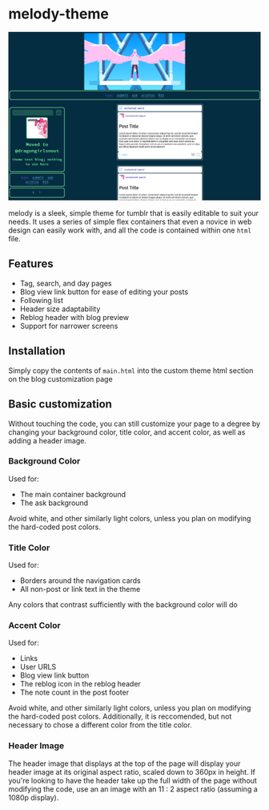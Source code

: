 # melody-theme
![Theme Example](example0.png)

melody is a sleek, simple theme for tumblr that is easily editable to suit your needs. It uses a series of simple flex containers that even a novice in web design can easily work with, and all the code is contained within one `html` file.

## Features
- Tag, search, and day pages
- Blog view link button for ease of editing your posts
- Following list
- Header size adaptability
- Reblog header with blog preview
- Support for narrower screens

## Installation
Simply copy the contents of `main.html` into the custom theme html section on the blog customization page

## Basic customization
Without touching the code, you can still customize your page to a degree by changing your background color, title color, and accent color, as well as adding a header image.

### Background Color
Used for:
- The main container background
- The ask background

Avoid white, and other similarly light colors, unless you plan on modifying the hard-coded post colors.

### Title Color
Used for:
- Borders around the navigation cards
- All non-post or link text in the theme

Any colors that contrast sufficiently with the background color will do

### Accent Color
Used for:
- Links
- User URLS
- Blog view link button
- The reblog icon in the reblog header
- The note count in the post footer

Avoid white, and other similarly light colors, unless you plan on modifying the hard-coded post colors. Additionally, it is reccomended, but not necessary to chose a different color from the title color.

### Header Image
The header image that displays at the top of the page will display your header image at its original aspect ratio, scaled down to 360px in height. If you're looking to have the header take up the full width of the page without modifying the code, use an an image with an 11 : 2 aspect ratio (assuming a 1080p display).

